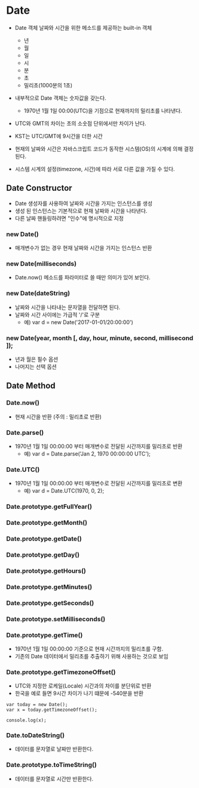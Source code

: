 # Date

* Date 객체 날짜와 시간을 위한 메소드를 제공하는 built-in 객체
	* 년
	* 월
	* 일
	* 시
	* 분
	* 초
	* 밀리초(1000분의 1초)

* 내부적으로 Date 객체는 숫자값을 갖는다.
	* 1970년 1월 1일 00:00(UTC)을 기점으로 현재까지의 밀리초를 나타낸다.

* UTC와 GMT의 차이는 초의 소숫점 단위에서만 차이가 난다.

* KST는 UTC/GMT에 9시간을 더한 시간

* 현재의 날짜와 시간은 자바스크립트 코드가 동작한 시스템(OS)의 시계에 의해 결정된다.
* 시스템 시계의 설정(timezone, 시간)에 따라 서로 다른 값을 가질 수 있다.


## Date Constructor

* Date 생성자를 사용하여 날짜와 시간을 가지는 인스턴스를 생성
* 생성 된 인스턴스는 기본적으로 현재 날짜와 시간을 나타낸다.
* 다른 날짜 핸들링하려면 "인수"에 명시적으로 지정

### new Date()

* 매개변수가 없는 경우 현재 날짜와 시간을 가지는 인스턴스 반환

### new Date(milliseconds)

* Date.now() 메소드를 파라미터로 쓸 때만 의미가 있어 보인다.


### new Date(dateString)

* 날짜와 시간을 나타내는 문자열을 전달하면 된다.
* 날짜와 시간 사이에는 가급적 '/'로 구분
	* 예) var d = new Date('2017-01-01/20:00:00')

### new Date(year, month [, day, hour, minute, second, millisecond ]);

* 년과 월은 필수 옵션
* 나머지는 선택 옵션




## Date Method

### Date.now()

* 현재 시간을 반환 (주의 : 밀리초로 반환)

### Date.parse()

* 1970년 1월 1일 00:00:00 부터 매개변수로 전달된 시간까지를 밀리초로 반환
	* 예) var d = Date.parse('Jan 2, 1970 00:00:00 UTC');

### Date.UTC()

* 1970년 1월 1일 00:00:00 부터 매개변수로 전달된 시간까지를 밀리초로 변환
	* 예) var d = Date.UTC(1970, 0, 2);

### Date.prototype.getFullYear()

### Date.prototype.getMonth()

### Date.prototype.getDate()

### Date.prototype.getDay()

### Date.prototype.getHours()

### Date.prototype.getMinutes()

### Date.prototype.getSeconds()

### Date.prototype.setMilliseconds()

### Date.prototype.getTime()

* 1970년 1월 1일 00:00:00 기준으로 현재 시간까지의 밀리초를 구함.
* 기존의 Date 데이터에서 밀리초를 추출하기 위해 사용하는 것으로 보임

### Date.prototype.getTimezoneOffset()

* UTC와 지정한 로케일(Locale) 시간과의 차이를 분단위로 반환
* 한국을 예로 들면 9시간 차이가 나기 떄문에 -540분을 반환
```
var today = new Date();
var x = today.getTimezoneOffset();

console.log(x);
```

### Date.toDateString()

* 데이터를 문자열로 날짜만 반환한다.

### Date.prototype.toTimeString()

* 데이터를 문자열로 시간만 반환한다.





